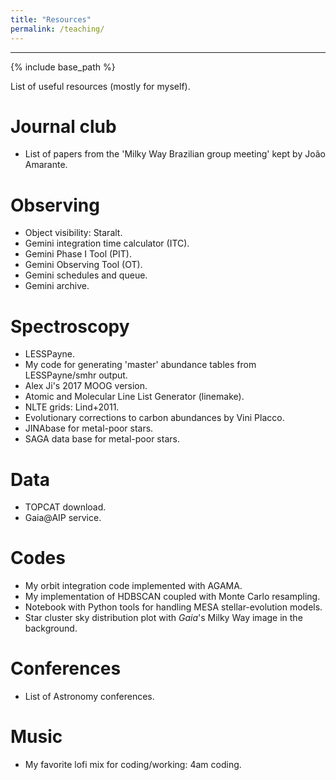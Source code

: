 ```yaml
---
title: "Resources"
permalink: /teaching/
---
```


------

{% include base_path %}

List of useful resources (mostly for myself).


Journal club
======
* List of papers from the '<a href="https://amarante.netlify.app/previous/previousbr/" style="text-decoration:none">Milky Way Brazilian group meeting</a>' kept by <a href="https://amarante.netlify.app/" style="text-decoration:none">João Amarante</a>.

Observing
======
* Object visibility: <a href="http://catserver.ing.iac.es/staralt/index.php" style="text-decoration:none">Staralt</a>.
* Gemini integration time calculator (<a href="https://www.gemini.edu/observing/resources/itc" style="text-decoration:none">ITC</a>).
* Gemini Phase I Tool (<a href="https://www.gemini.edu/observing/phase-i/pit" style="text-decoration:none">PIT</a>).
* Gemini Observing Tool (<a href="http://www.gemini.edu/observing/phase-ii/ot" style="text-decoration:none">OT</a>).
* Gemini <a href="https://www.gemini.edu/observing/schedules-and-queue" style="text-decoration:none">schedules and queue</a>.
* Gemini <a href="https://archive.gemini.edu/searchform" style="text-decoration:none">archive</a>.

Spectroscopy
======
* <a href="https://github.com/alexji/LESSPayne" style="text-decoration:none">LESSPayne</a>.
* My code for generating 'master' <a href="https://github.com/guilimberg/abund-tables" style="text-decoration:none">abundance tables</a> from LESSPayne/smhr output.
* <a href="https://www.alexji.com/" style="text-decoration:none">Alex Ji</a>'s <a href="https://github.com/alexji/moog17scat" style="text-decoration:none">2017 MOOG version</a>.
* Atomic and Molecular Line List Generator (<a href="https://github.com/vmplacco/linemake" style="text-decoration:none">linemake</a>).
* NLTE grids: <a href="http://www.inspect-stars.com/cp/application.py/" style="text-decoration:none">Lind+2011</a>.
* Evolutionary <a href="http://vplacco.pythonanywhere.com/" style="text-decoration:none">corrections to carbon abundances</a> by <a href="https://vmplacco.github.io/" style="text-decoration:none">Vini Placco</a>.
* <a href="https://jinabase.pythonanywhere.com/" style="text-decoration:none">JINAbase</a> for metal-poor stars.
* <a href="http://sagadatabase.jp/" style="text-decoration:none">SAGA data base</a> for metal-poor stars.

Data
======
* <a href="https://www.star.bris.ac.uk/~mbt/topcat/" style="text-decoration:none">TOPCAT</a> download.
* <a href="https://gaia.aip.de/" style="text-decoration:none">Gaia@AIP</a> service.

Codes
======
* My <a href="https://github.com/guilimberg/orbit-calc" style="text-decoration:none">orbit integration code</a> implemented with AGAMA.
* My implementation of <a href="https://github.com/guilimberg/hdbscan-mc" style="text-decoration:none">HDBSCAN coupled with Monte Carlo</a> resampling.
* Notebook with <a href="https://colab.research.google.com/drive/1kb3iNy6DmQkbE3IJWIALuyxyTOR5ZwCo?usp=sharing" style="text-decoration:none">Python tools for handling MESA</a> stellar-evolution models.
* Star cluster <a href="https://github.com/guilimberg/Star_cluster_distribution/tree/main" style="text-decoration:none">sky distribution plot</a> with <i>Gaia</i>'s Milky Way image in the background. 

Conferences
======
* List of <a href="https://www.cadc-ccda.hia-iha.nrc-cnrc.gc.ca/en/meetings/this-year/" style="text-decoration:none">Astronomy conferences</a>.

Music
======
* My favorite lofi mix for coding/working: <a href="https://youtu.be/LqP6hZRZqOA" style="text-decoration:none">4am coding</a>.

<!---
<ul>
  <h2>Courses:</h2>
  <li>Instructor, Introduction to Scientific Programming in Python (CSCI P-14320). Harvard Summer School, Pre-College Program. Summer 2022.</li>
  <li>Co-instructor, Introduction to Scientific Programming in Python (CSCI P-14320). Harvard Summer School, Pre-College Program. Summer 2021.</li>
  <li>Instructor, Scientific Computing with SciPy, Python Workshop. SAO Latino Initiative Program. Summer 2021, 2022.</li>
  <li>TA, Interstellar Medium and Star Formation (AY203). Harvard University. Spring 2021.</li>
  <li>TA, Introduction to Scientific Programming in Python (CSCI P-14320). Harvard Summer School, Pre-College Program. Summer 2019, 2020.</li>
  <li>TA, Stellar and Planetary Astronomy (AY16). Harvard University. Spring 2020.</li>
  <li>TA, Physics I (Lab): Mechanics, Elasticity, Fluids, and Diffusion (PHYS E-1axl). Harvard Extension School. Fall 2017.</li>
  
  <h2>Pedagogy Training and Teaching Awards:</h2>
  <li>Science Education Undergraduate Mentoring Workshop Series, Harvard University. Spring 2022.</li>
  <li>Derek Bok Teaching Certificate, Harvard University. 2021.</li>
  <li>Derek Bok Certificate of Excellence and Distinction in Teaching, Harvard University. Spring 2021.</li>
</ul>  
  
<br>

<h1>Mentoring</h1>
<ul>
  <li>Sarai Rankin, Morgan State University / REU Undergraduate</li>
  REU summer project measuring dust mass in protoplanetary disks in the Cepheus OBb3 star-forming region using SMA data <br> <br>
  <li>Arielle Frommer, Harvard Undergraduate</li>
  Summer research project studying nitrile chemistry in a sample of massive young stellar objects using SMA data <br> <br>
  <li>Sage Crystian, Harvard Undergraduate</li>
  Summer research project mapping vertical gas structures in protoplanetary disks using ALMA data <br> <br>
  <li>Prabidhik KC, Harvard Undergraduate</li>
  Independent research project on the chemistry of MYSOs and UC HII regions using using SMA data <br> <br>
  <li>Devin Sullivan, Harvard Undergraduate</li>
  Junior Thesis (AY98) on the distribution of HCN gas in protoplanetary disks using using ALMA data <br> <br>
</ul>

<!---{% include base_path %}

{% for post in site.teaching reversed %}
  {% include archive-single.html %}
{% endfor %}--->
